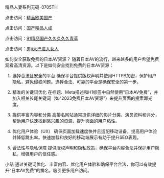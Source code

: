 精品人妻系列无码-0705TH

点击访问：<a href="https://bsdf-5f5.pages.dev/">精品欧美国产</a>

点击访问：<a href="https://vassv.pages.dev/">国产精品人成</a>

点击访问：<a href="https://gfd-5xg.pages.dev/">91精品国产久久久久久青草</a>

点击访问：<a href="https://tfda.pages.dev/">男ji大巴进入女人</a>



如何安全获取免费的日本AV资源？
随着日本AV的流行，越来越多的用户希望免费观看高清资源。以下是如何安全找到免费的日本AV资源：

1. 选择合法且安全的平台
确保平台提供版权声明并使用HTTPS加密，保护用户隐私，避免侵权问题。选择合法、可靠的平台是确保安全的第一步。

2. 精准的关键词优化
在标题、Meta描述和H1标签中自然使用“日本AV免费”，并加入相关长尾关键词（如“2023免费日本AV资源”）来提升页面的搜索曝光度。

3. 提供丰富内容和分类
高排名网站通常提供详细的影片分类、演员资料和评分，帮助用户快速找到感兴趣的资源，提升页面的用户粘性。

4. 优化用户体验（UX）
确保页面加载速度快并且适配移动设备，提高用户体验并降低跳出率。快速加载和良好的移动端展示有助于提升SEO表现。

5. 合法性与隐私保障
提供版权声明和隐私政策，确保平台内容合法并保护用户隐私，增强用户的信任感。

小结
通过关键词优化、丰富内容、优化用户体验和确保平台合法，你可以有效提升“日本AV免费”的排名，吸引更多用户访问。








<span style="display:none;">[Canonical link]( https://github.com/fk46169/546264 ）</span>
